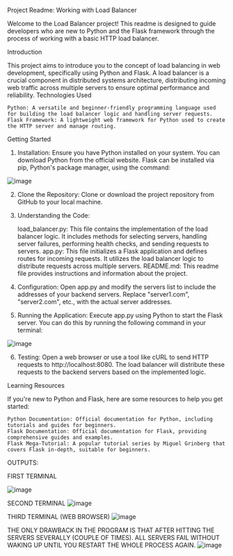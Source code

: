 Project Readme: Working with Load Balancer

Welcome to the Load Balancer project! This readme is designed to guide developers who are new to Python and the Flask framework through the process of working with a basic HTTP load balancer.


Introduction

This project aims to introduce you to the concept of load balancing in web development, specifically using Python and Flask. A load balancer is a crucial component in distributed systems architecture, distributing incoming web traffic across multiple servers to ensure optimal performance and reliability.
Technologies Used

    Python: A versatile and beginner-friendly programming language used for building the load balancer logic and handling server requests.
    Flask Framework: A lightweight web framework for Python used to create the HTTP server and manage routing.

Getting Started

   1.  Installation: Ensure you have Python installed on your system. You can download Python from the official website. Flask can be installed via pip, Python's package manager, using the command:

![image](https://github.com/DeBenign/load_balancer/assets/95944367/d88a43ca-f3bf-420b-8971-61edab703b49)

2. Clone the Repository: Clone or download the project repository from GitHub to your local machine.

3. Understanding the Code:

    load_balancer.py: This file contains the implementation of the load balancer logic. It includes methods for selecting servers, handling server failures, performing health checks, and sending requests to servers.
    app.py: This file initializes a Flask application and defines routes for incoming requests. It utilizes the load balancer logic to distribute requests across multiple servers.
    README.md: This readme file provides instructions and information about the project.

4. Configuration: Open app.py and modify the servers list to include the addresses of your backend servers. Replace "server1.com", "server2.com", etc., with the actual server addresses.

5. Running the Application: Execute app.py using Python to start the Flask server. You can do this by running the following command in your terminal:

![image](https://github.com/DeBenign/load_balancer/assets/95944367/5ecc7190-33af-4a19-a2ab-ece7ef7a35eb)

6. Testing: Open a web browser or use a tool like cURL to send HTTP requests to http://localhost:8080. The load balancer will distribute these requests to the backend servers based on the implemented logic.


Learning Resources

If you're new to Python and Flask, here are some resources to help you get started:

    Python Documentation: Official documentation for Python, including tutorials and guides for beginners.
    Flask Documentation: Official documentation for Flask, providing comprehensive guides and examples.
    Flask Mega-Tutorial: A popular tutorial series by Miguel Grinberg that covers Flask in-depth, suitable for beginners.




OUTPUTS:

FIRST TERMINAL

![image](https://github.com/DeBenign/load_balancer/assets/95944367/95fa9fca-8155-46c7-970d-286162f298e2)

SECOND TERMINAL
![image](https://github.com/DeBenign/load_balancer/assets/95944367/4e884458-a201-4ee6-be21-0c5673a183fd)

THIRD TERMINAL (WEB BROWSER)
![image](https://github.com/DeBenign/load_balancer/assets/95944367/41ddb62e-e38b-4c4a-9594-3337ce3cb7e4)


THE ONLY DRAWBACK IN THE PROGRAM IS THAT AFTER HITTING THE SERVERS SEVERALLY (COUPLE OF TIMES). ALL SERVERS FAIL WITHOUT WAKING UP UNTIL YOU RESTART THE WHOLE PROCESS AGAIN.
![image](https://github.com/DeBenign/load_balancer/assets/95944367/55ac80ad-7697-43be-9a5e-df87c9c506eb)

